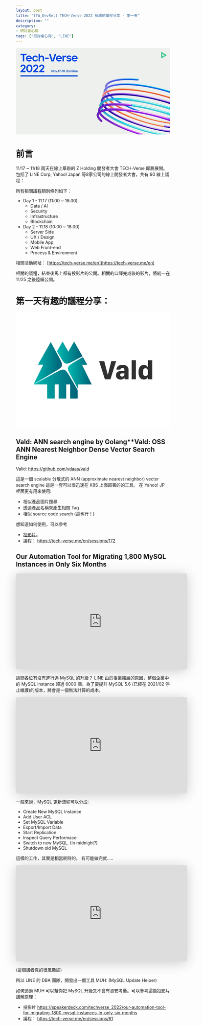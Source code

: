 ```yaml
---
layout: post
title: "[TW_DevRel] TECH-Verse 2022 有趣的議程分享 - 第一天"
description: ""
category: 
- 研討會心得
tags: ["研討會心得", "LINE"]
---
```


![image-20221118150105191](../images/2021/image-20221118150105191.png)

# 前言

11/17 ~ 11/18 兩天在線上舉辦的 Z Holding 開發者大會 TECH-Verse 即將展開。包括了 LINE Corp, Yahoo! Japan 等8家公司的線上開發者大會，共有 90 線上議程：

所有相關議程類別條列如下：

- Day 1 - 11.17 (11:00 ~ 18:00)
  - Data / AI
  - Security
  - Infrastructure
  - Blockchain
- Day 2 - 11.18 (10:00 ~ 18:00)
  - Server Side
  - UX / Design
  - Mobile App
  - Web Front-end
  - Process & Environment

相關活動網址： [https://tech-verse.me/en](https://tech-verse.me/en)

相關的議程，結束後馬上都有投影片的公開。相關的口譯完成後的影片，將統一在 11/25 之後陸續公開。

# 第一天有趣的議程分享：

![img](https://github.com/vdaas/vald/raw/main/assets/image/readme.svg)

## Vald: ANN search engine by Golang**Vald: OSS ANN Nearest Neighbor Dense Vector Search Engine

Valid: https://github.com/vdaas/vald

這是一個 scalable 分散式的 ANN (approximate nearest neighbor) vector search engine 這是一套可以很迅速在 K8S 上面部署的的工具。 在 Yahoo! JP 裡面更有用來使用:

- 相似產品圖片搜尋
- 透過產品名稱來產生相關 Tag
- 相似 source code search (這也行！)

想知道如何使用，可以參考

- [投影片](https://speakerdeck.com/techverse_2022/vald-oss-ann-nearest-neighbor-dense-vector-search-engine-introduction-and-case-studies)。
- 議程： https://tech-verse.me/en/sessions/172

## Our Automation Tool for Migrating 1,800 MySQL Instances in Only Six Months

<iframe class="speakerdeck-iframe" frameborder="0" src="https://speakerdeck.com/player/52b80ea6286f4fa9ad587699c3324731" title="Our Automation Tool for Migrating 1,800 MySQL Instances in Only Six Months" allowfullscreen="true" mozallowfullscreen="true" webkitallowfullscreen="true" style="border: 0px; background: padding-box padding-box rgba(0, 0, 0, 0.1); margin: 0px; padding: 0px; border-radius: 6px; box-shadow: rgba(0, 0, 0, 0.2) 0px 5px 40px; width: 560px; height: 314px;" data-ratio="1.78343949044586"></iframe>

請問各位有沒有進行過 MySQL 的升級？ LINE 由於事業擴展的原因，整個企業中的 MySQL Instance 超過 6000 個。為了要提升 MySQL 5.6 (已經在 2021/02 停止維護)的版本，將會是一個無法計算的成本。 

<iframe class="speakerdeck-iframe" frameborder="0" src="https://speakerdeck.com/player/52b80ea6286f4fa9ad587699c3324731?slide=15" title="Our Automation Tool for Migrating 1,800 MySQL Instances in Only Six Months" allowfullscreen="true" mozallowfullscreen="true" webkitallowfullscreen="true" style="border: 0px; background: padding-box padding-box rgba(0, 0, 0, 0.1); margin: 0px; padding: 0px; border-radius: 6px; box-shadow: rgba(0, 0, 0, 0.2) 0px 5px 40px; width: 560px; height: 314px;" data-ratio="1.78343949044586"></iframe>

一般來說，MySQL 更新流程可以分成:

- Create New MySQL Instance
- Add User ACL
- Set MySQL Variable
- Export/Import Data
- Start Replication
- Inspect Query Performace
- Switch to new MySQL. (In midnight?)
- Shutdown old MySQL

這樣的工作，其實是相當耗時的。 有可能做完就..... 

<iframe class="speakerdeck-iframe" frameborder="0" src="https://speakerdeck.com/player/52b80ea6286f4fa9ad587699c3324731?slide=17" title="Our Automation Tool for Migrating 1,800 MySQL Instances in Only Six Months" allowfullscreen="true" mozallowfullscreen="true" webkitallowfullscreen="true" style="border: 0px; background: padding-box padding-box rgba(0, 0, 0, 0.1); margin: 0px; padding: 0px; border-radius: 6px; box-shadow: rgba(0, 0, 0, 0.2) 0px 5px 40px; width: 560px; height: 314px;" data-ratio="1.78343949044586"></iframe>

(這個講者真的很風趣誒)

所以 LINE 的 DBA 團隊，開發出一個工具 MUH: (MySQL Update Helper)

如何透過 MUH 可以幫你把 MySQL 升級又不會有資安考量。可以參考這篇投影片講解原理：

- 投影片 https://speakerdeck.com/techverse_2022/our-automation-tool-for-migrating-1800-mysql-instances-in-only-six-months
- 議程： https://tech-verse.me/en/sessions/61